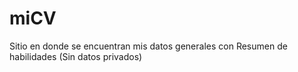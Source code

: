 # miCV
Sitio en donde se encuentran mis datos generales con Resumen de habilidades (Sin datos privados)
